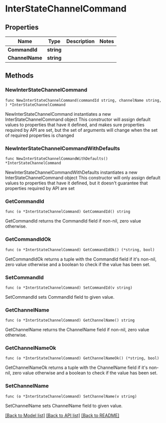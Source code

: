 # InterStateChannelCommand

## Properties

Name | Type | Description | Notes
------------ | ------------- | ------------- | -------------
**CommandId** | **string** |  | 
**ChannelName** | **string** |  | 

## Methods

### NewInterStateChannelCommand

`func NewInterStateChannelCommand(commandId string, channelName string, ) *InterStateChannelCommand`

NewInterStateChannelCommand instantiates a new InterStateChannelCommand object
This constructor will assign default values to properties that have it defined,
and makes sure properties required by API are set, but the set of arguments
will change when the set of required properties is changed

### NewInterStateChannelCommandWithDefaults

`func NewInterStateChannelCommandWithDefaults() *InterStateChannelCommand`

NewInterStateChannelCommandWithDefaults instantiates a new InterStateChannelCommand object
This constructor will only assign default values to properties that have it defined,
but it doesn't guarantee that properties required by API are set

### GetCommandId

`func (o *InterStateChannelCommand) GetCommandId() string`

GetCommandId returns the CommandId field if non-nil, zero value otherwise.

### GetCommandIdOk

`func (o *InterStateChannelCommand) GetCommandIdOk() (*string, bool)`

GetCommandIdOk returns a tuple with the CommandId field if it's non-nil, zero value otherwise
and a boolean to check if the value has been set.

### SetCommandId

`func (o *InterStateChannelCommand) SetCommandId(v string)`

SetCommandId sets CommandId field to given value.


### GetChannelName

`func (o *InterStateChannelCommand) GetChannelName() string`

GetChannelName returns the ChannelName field if non-nil, zero value otherwise.

### GetChannelNameOk

`func (o *InterStateChannelCommand) GetChannelNameOk() (*string, bool)`

GetChannelNameOk returns a tuple with the ChannelName field if it's non-nil, zero value otherwise
and a boolean to check if the value has been set.

### SetChannelName

`func (o *InterStateChannelCommand) SetChannelName(v string)`

SetChannelName sets ChannelName field to given value.



[[Back to Model list]](../README.md#documentation-for-models) [[Back to API list]](../README.md#documentation-for-api-endpoints) [[Back to README]](../README.md)


